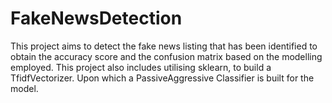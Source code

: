 # FakeNewsDetection

This project aims to detect the fake news listing that has been identified to obtain the accuracy score and the confusion matrix based on the modelling employed. This project also includes utilising sklearn, to build a TfidfVectorizer. Upon which a PassiveAggressive Classifier is built for the model.
